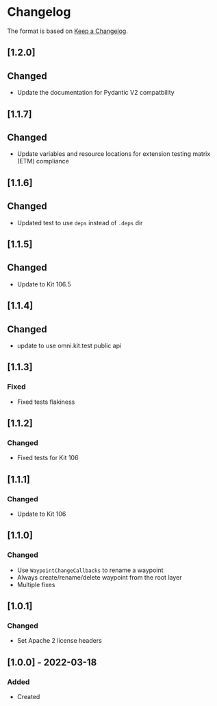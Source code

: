 # Changelog
The format is based on [Keep a Changelog](https://keepachangelog.com/en/1.0.0/).

## [1.2.0]
## Changed
- Update the documentation for Pydantic V2 compatbility

## [1.1.7]
## Changed
- Update variables and resource locations for extension testing matrix (ETM) compliance

## [1.1.6]
## Changed
- Updated test to use `deps` instead of `.deps` dir

## [1.1.5]
## Changed
- Update to Kit 106.5

## [1.1.4]
## Changed
- update to use omni.kit.test public api

## [1.1.3]
### Fixed
- Fixed tests flakiness

## [1.1.2]
### Changed
- Fixed tests for Kit 106

## [1.1.1]
### Changed
- Update to Kit 106

## [1.1.0]
### Changed
- Use `WaypointChangeCallbacks` to rename a waypoint
- Always create/rename/delete waypoint from the root layer
- Multiple fixes

## [1.0.1]
### Changed
- Set Apache 2 license headers

## [1.0.0] - 2022-03-18
### Added
- Created
